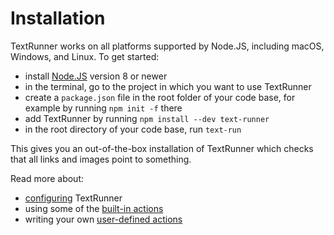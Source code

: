 # Installation

TextRunner works on all platforms supported by Node.JS,
including macOS, Windows, and Linux.
To get started:
- install [Node.JS](https://nodejs.org) version <a class="tr_minimumNodeVersion">8</a> or newer
- in the terminal,
  <a class="tr_cdIntoInstallExample">go to the project in which you want to use TextRunner</a>
- create a `package.json` file in the root folder of your code base,
  for example by running
  <a class="tr_runConsoleCommand">`npm init -f`</a> there
- add TextRunner by running
  <a class="tr_verifyNpmInstall"><a class="tr_runConsoleCommand">`npm install --dev text-runner`</a></a>
- in the root directory of your code base,
  run <a class="tr_verifyNpmGlobalCommand">`text-run`</a>

This gives you an out-of-the-box installation of TextRunner
which checks that all links and images point to something.

Read more about:
- [configuring](configuration.md) TextRunner
- using some of the [built-in actions](built-in-actions.md)
- writing your own [user-defined actions](user-defined-actions.md)
